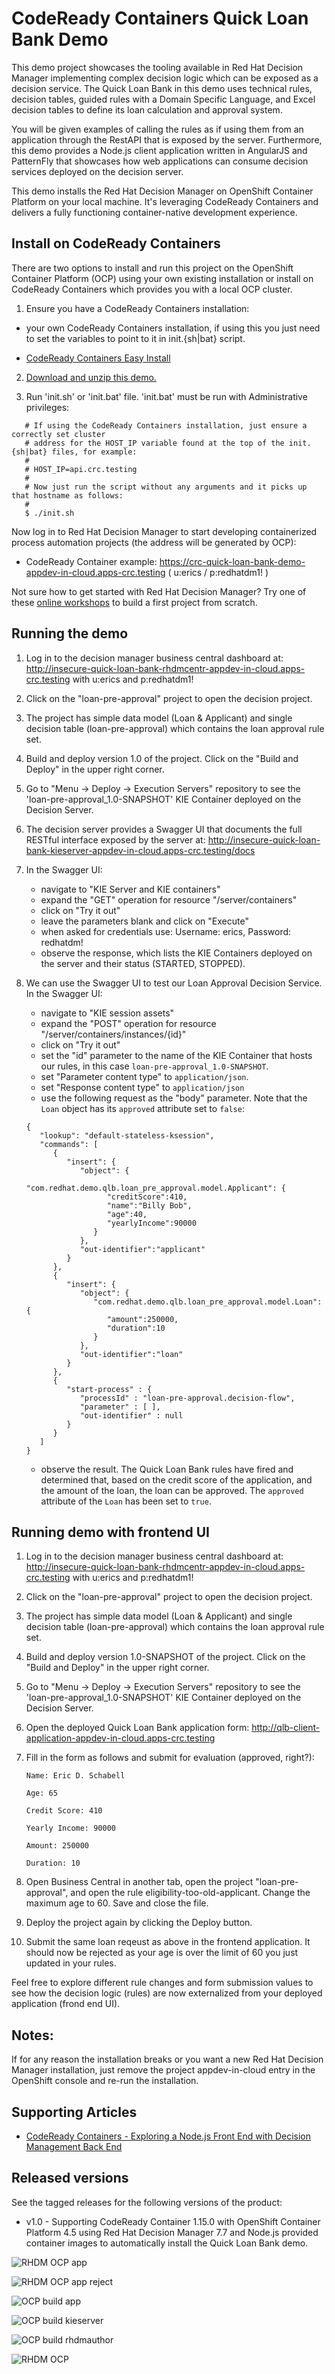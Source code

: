 CodeReady Containers Quick Loan Bank Demo
==========================================
This demo project showcases the tooling available in Red Hat Decision Manager implementing 
complex decision logic which can be exposed as a decision service. The Quick Loan Bank in this 
demo uses technical rules, decision tables, guided rules with a Domain Specific Language, and 
Excel decision tables to define its loan calculation and approval system.

You will be given examples of calling the rules as if using them from an application through 
the RestAPI that is exposed by the server. Furthermore, this demo provides a Node.js client 
application written in AngularJS and PatternFly that showcases how web applications can 
consume decision services deployed on the decision server.

This demo installs the Red Hat Decision Manager on OpenShift Container Platform on your local
machine. It's leveraging CodeReady Containers and delivers a fully functioning container-native 
development experience.


Install on CodeReady Containers 
--------------------------------
There are two options to install and run this project on the OpenShift Container Platform (OCP) 
using your own existing installation or install on CodeReady Containers which provides you with 
a local OCP cluster.

1. Ensure you have a CodeReady Containers installation:

  - your own CodeReady Containers installation, if using this you just need to set the variables 
    to point to it in init.{sh|bat} script.

  - [CodeReady Containers Easy Install](https://gitlab.com/redhatdemocentral/ocp-install-demo)

2. [Download and unzip this demo.](https://gitlab.com/redhatdemocentral/crc-quick-loan-bank-demo/-/archive/master/crc-quick-loan-bank-demo-master.zip)

3. Run 'init.sh' or 'init.bat' file. 'init.bat' must be run with Administrative privileges:

```
   # If using the CodeReady Containers installation, just ensure a correctly set cluster 
   # address for the HOST_IP variable found at the top of the init.{sh|bat} files, for example:
   #
   # HOST_IP=api.crc.testing  
   # 
   # Now just run the script without any arguments and it picks up that hostname as follows:
   #
   $ ./init.sh
```

Now log in to Red Hat Decision Manager to start developing containerized process automation 
projects (the address will be generated by OCP):

  - CodeReady Container example: 
    https://crc-quick-loan-bank-demo-appdev-in-cloud.apps-crc.testing ( u:erics / p:redhatdm1! )

Not sure how to get started with Red Hat Decision Manager? Try one of these 
<a href="https://bpmworkshop.gitlab.io/#/4" target="_blank">online workshops</a> to build 
a first project from scratch.

Running the demo
----------------
1. Log in to the decision manager business central dashboard at:
   http://insecure-quick-loan-bank-rhdmcentr-appdev-in-cloud.apps-crc.testing with u:erics 
   and p:redhatdm1!

2. Click on the "loan-pre-approval" project to open the decision project.

2. The project has simple data model (Loan & Applicant) and single decision table 
   (loan-pre-approval) which contains the loan approval rule set.

3. Build and deploy version 1.0 of the project. Click on the "Build and Deploy" in the 
   upper right corner.

4. Go to "Menu -> Deploy -> Execution Servers" repository to see the 'loan-pre-approval_1.0-SNAPSHOT' 
   KIE Container deployed on the Decision Server.

5. The decision server provides a Swagger UI that documents the full RESTful interface exposed 
   by the server at: http://insecure-quick-loan-bank-kieserver-appdev-in-cloud.apps-crc.testing/docs

6. In the Swagger UI:
   - navigate to "KIE Server and KIE containers"
   - expand the "GET" operation for resource "/server/containers"
   - click on "Try it out"
   - leave the parameters blank and click on "Execute"
   - when asked for credentials use: Username: erics, Password: redhatdm!
   - observe the response, which lists the KIE Containers deployed on the server and their 
     status (STARTED, STOPPED).

7. We can use the Swagger UI to test our Loan Approval Decision Service. In the Swagger UI:
   - navigate to "KIE session assets"
   - expand the "POST" operation for resource "/server/containers/instances/{id}"
   - click on "Try it out"
   - set the "id" parameter to the name of the KIE Container that hosts our rules, in this 
     case `loan-pre-approval_1.0-SNAPSHOT`.
   - set "Parameter content type" to `application/json`.
   - set "Response content type" to `application/json`
   - use the following request as the "body" parameter. Note that the `Loan` object has 
     its `approved` attribute set to `false`:

   ```
   {
      "lookup": "default-stateless-ksession",
      "commands": [
         {
            "insert": {
               "object": {
                  "com.redhat.demo.qlb.loan_pre_approval.model.Applicant": {
                     "creditScore":410,
                     "name":"Billy Bob",
                     "age":40,
                     "yearlyIncome":90000
                  }
               },
               "out-identifier":"applicant"
            }
         },
         {
            "insert": {
               "object": {
                  "com.redhat.demo.qlb.loan_pre_approval.model.Loan": {
                     "amount":250000,
                     "duration":10
                  }
               },
               "out-identifier":"loan"
            }
         },
         {
            "start-process" : {
               "processId" : "loan-pre-approval.decision-flow",
               "parameter" : [ ],
               "out-identifier" : null
            }
         }
      ]
   }
   ```

   - observe the result. The Quick Loan Bank rules have fired and determined that, based 
     on the credit score of the application, and the amount of the loan, the loan can be 
     approved. The `approved` attribute of the `Loan` has been set to `true`.


Running demo with frontend UI
-----------------------------
1. Log in to the decision manager business central dashboard at: 
   http://insecure-quick-loan-bank-rhdmcentr-appdev-in-cloud.apps-crc.testing
   with u:erics and p:redhatdm1!

2. Click on the "loan-pre-approval" project to open the decision project.

2. The project has simple data model (Loan & Applicant) and single decision table 
   (loan-pre-approval) which contains the loan approval rule set.

3. Build and deploy version 1.0-SNAPSHOT of the project. Click on the "Build and Deploy" in the 
   upper right corner.

4. Go to "Menu -> Deploy -> Execution Servers" repository to see the 'loan-pre-approval_1.0-SNAPSHOT' 
   KIE Container deployed on the Decision Server.

5. Open the deployed Quick Loan Bank application form: 
   http://qlb-client-application-appdev-in-cloud.apps-crc.testing

6. Fill in the form as follows and submit for evaluation (approved, right?):

   ```
   Name: Eric D. Schabell
   
   Age: 65

   Credit Score: 410

   Yearly Income: 90000

   Amount: 250000

   Duration: 10
   ```

7. Open Business Central in another tab, open the project "loan-pre-approval", and open the 
   rule eligibility-too-old-applicant. Change the maximum age to 60. Save and close the file.

8. Deploy the project again by clicking the Deploy button.

9. Submit the same loan reqeust as above in the frontend application. It should now be rejected
   as your age is over the limit of 60 you just updated in your rules.

Feel free to explore different rule changes and form submission values to see how the decision
logic (rules) are now externalized from your deployed application (frond end UI).


Notes:
-----
If for any reason the installation breaks or you want a new Red Hat Decision Manager 
installation, just remove the project appdev-in-cloud entry in the OpenShift console 
and re-run the installation.


Supporting Articles
-------------------
- [CodeReady Containers - Exploring a Node.js Front End with Decision Management Back End](https://dzone.com/articles/codeready-containers-exploring-a-nodejs-front-end)


Released versions
-----------------
See the tagged releases for the following versions of the product:

- v1.0 - Supporting CodeReady Container 1.15.0 with OpenShift Container Platform 4.5 using 
  Red Hat Decision Manager 7.7 and Node.js provided container images to automatically install 
  the Quick Loan Bank demo.

![RHDM OCP app](docs/demo-images/rhdm-ocp-app.png)

![RHDM OCP app reject](docs/demo-images/rhdm-ocp-app-reject.png)

![OCP build app](docs/demo-images/rhdm-build-app.png)

![OCP build kieserver](docs/demo-images/rhdm-build-kieserver.png)

![OCP build rhdmauthor](docs/demo-images/rhdm-build-rhdmauthor.png)

![RHDM OCP](docs/demo-images/rhdm-ocp.png)

